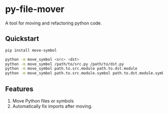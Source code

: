 # py-file-mover

A tool for moving and refactoring python code.

## Quickstart

```bash
pip install move-symbol
```

```bash
python -m move_symbol <src> <dst>
python -m move_symbol /path/to/src.py /path/to/dst.py
python -m move_symbol path.to.src.module path.to.dst.module
python -m move_symbol path.to.src.module.symbol path.to.dst.module.symbol
```

## Features

1. Move Python files or symbols
2. Automatically fix imports after moving.
